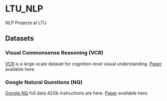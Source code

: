 # LTU_NLP
NLP Projects at LTU

## Datasets

### Visual Commonsense Reasoning (VCR)
[VCR](https://visualcommonsense.com/) is a large-scale dataset for cognition-level visual understanding.
[Paper](https://arxiv.org/abs/1811.10830) available here.

### Google Natural Questions (NQ)
[Google NQ](https://ai.google.com/research/NaturalQuestions/download) full data 42Gb instructions are here.
[Paper](https://ai.google/research/pubs/pub47761) available here.
